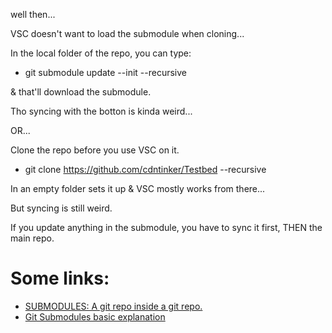well then...

VSC doesn't want to load the submodule when cloning...

In the local folder of the repo, you can type:

* git submodule update --init --recursive

& that'll download the submodule.

Tho syncing with the botton is kinda weird...

OR...

Clone the repo before you use VSC on it.

* git clone https://github.com/cdntinker/Testbed --recursive

In an empty folder sets it up & VSC mostly works from there...

But syncing is still weird.

If you update anything in the submodule, you have to sync it first, THEN the main repo.

# Some links:

* [SUBMODULES: A git repo inside a git repo.](https://dev.to/jjokah/submodules-a-git-repo-inside-a-git-repo-36l9)
* [Git Submodules basic explanation](https://gist.github.com/gitaarik/8735255)